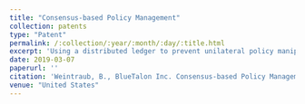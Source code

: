 ```yaml
---
title: "Consensus-based Policy Management"
collection: patents
type: "Patent"
permalink: /:collection/:year/:month/:day/:title.html
excerpt: 'Using a distributed ledger to prevent unilateral policy manipulation'
date: 2019-03-07
paperurl: ''
citation: 'Weintraub, B., BlueTalon Inc. Consensus-based Policy Management. 2018. Pending.'
venue: "United States"
---
```

